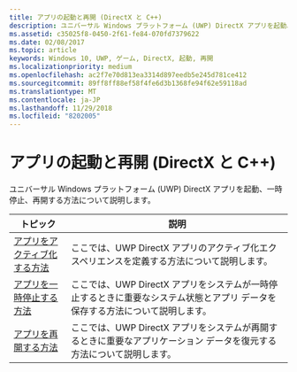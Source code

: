 ```yaml
---
title: アプリの起動と再開 (DirectX と C++)
description: ユニバーサル Windows プラットフォーム (UWP) DirectX アプリを起動、一時停止、再開する方法について説明します。
ms.assetid: c35025f8-0450-2f61-fe84-070fd7379622
ms.date: 02/08/2017
ms.topic: article
keywords: Windows 10, UWP, ゲーム, DirectX, 起動, 再開
ms.localizationpriority: medium
ms.openlocfilehash: ac2f7e70d813ea3314d897eedb5e245d781ce412
ms.sourcegitcommit: 89ff8ff88ef58f4fe6d3b1368fe94f62e59118ad
ms.translationtype: MT
ms.contentlocale: ja-JP
ms.lasthandoff: 11/29/2018
ms.locfileid: "8202005"
---
```

# <a name="launching-and-resuming-apps-directx-and-c"></a>アプリの起動と再開 (DirectX と C++)



ユニバーサル Windows プラットフォーム (UWP) DirectX アプリを起動、一時停止、再開する方法について説明します。

| トピック | 説明 |
|---------------------------------------------------------------------|-----------------------------------------------------------------------------------------------------------------|
| [アプリをアクティブ化する方法](how-to-activate-an-app-directx-and-cpp.md) | ここでは、UWP DirectX アプリのアクティブ化エクスペリエンスを定義する方法について説明します。 |
| [アプリを一時停止する方法](how-to-suspend-an-app-directx-and-cpp.md) | ここでは、UWP DirectX アプリをシステムが一時停止するときに重要なシステム状態とアプリ データを保存する方法について説明します。 |
| [アプリを再開する方法](how-to-resume-an-app-directx-and-cpp.md) | ここでは、UWP DirectX アプリをシステムが再開するときに重要なアプリケーション データを復元する方法について説明します。 |
 

 

 




